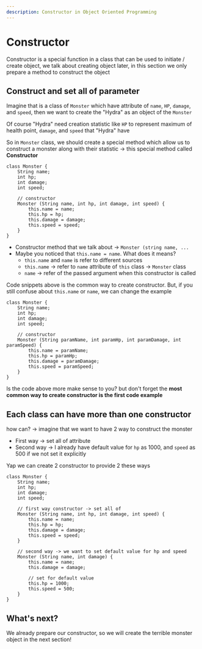 ```yaml
---
description: Constructor in Object Oriented Programming
---
```


# Constructor

Constructor is a special function in a class that can be used to initiate / create object, we talk about creating object later, in this section we only prepare a method to construct the object

## Construct and set all of parameter

Imagine that is a class of `Monster` which have attribute of `name`, `HP`, `damage`, and `speed`, then we want to create the "Hydra" as an object of the `Monster`

Of course "Hydra" need creation statistic like `HP` to represent maximum of health point, `damage`, and `speed` that "Hydra" have

So in `Monster` class, we should create a special method which allow us to construct a monster along with their statistic -> this special method called **Constructor**

```
class Monster {
    String name;
    int hp;
    int damage;
    int speed;
    
    // constructor
    Monster (String name, int hp, int damage, int speed) {
        this.name = name;
        this.hp = hp;
        this.damage = damage;
        this.speed = speed;
    }
}
```

* Constructor method that we talk about -> `Monster (string name, ...`&#x20;
* Maybe you noticed that `this.name = name`. What does it means?
  * `this.name` and `name` is refer to different sources
  * `this.name` -> refer to `name` attribute of `this` class -> `Monster` class
  * `name` -> refer of the passed argument when this constructor is called

Code snippets above is the common way to create constructor. But, if you still confuse about `this.name` or `name`, we can change the example&#x20;

```
class Monster {
    String name;
    int hp;
    int damage;
    int speed;
    
    // constructor
    Monster (String paramName, int paramHp, int paramDamage, int paramSpeed) {
        this.name = paramName;
        this.hp = paramHp;
        this.damage = paramDamage;
        this.speed = paramSpeed;
    }
}
```

Is the code above more make sense to you? but don't forget the **most common way to create constructor is the first code example**

## Each class can have more than one constructor

how can? -> imagine that we want to have 2 way to construct the monster

* First way -> set all of attribute
* Second way -> I already have default value for `hp` as 1000, and `speed` as 500 if we not set it explicitly

Yap we can create 2 constructor to provide 2 these ways

```
class Monster {
    String name;
    int hp;
    int damage;
    int speed;
    
    // first way constructor -> set all of 
    Monster (String name, int hp, int damage, int speed) {
        this.name = name;
        this.hp = hp;
        this.damage = damage;
        this.speed = speed;
    }
    
    // second way -> we want to set default value for hp and speed
    Monster (String name, int damage) {
        this.name = name;
        this.damage = damage;
        
        // set for default value
        this.hp = 1000;
        this.speed = 500;
    }
}
```

## What's next?

We already prepare our constructor, so we will create the terrible monster object in the next section!
